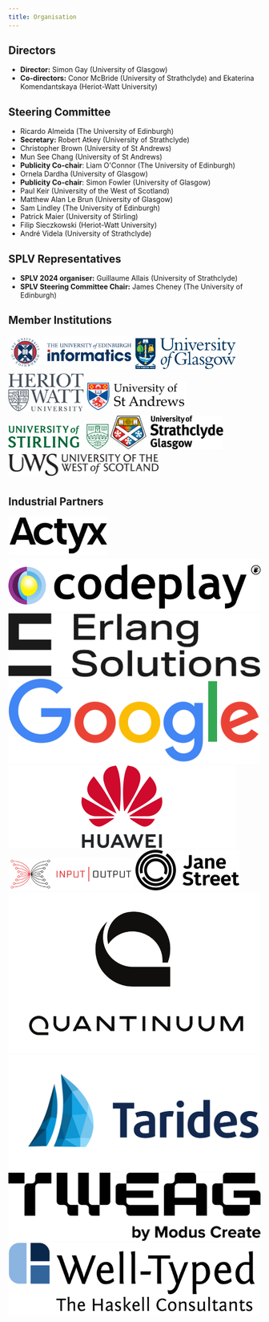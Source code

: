 ```yaml
---
title: Organisation
---
```


## Directors

- **Director:** Simon Gay (University of Glasgow)
- **Co-directors:** Conor McBride (University of Strathclyde) and Ekaterina Komendantskaya (Heriot-Watt University)

## Steering Committee

- Ricardo Almeida (The University of Edinburgh)
- **Secretary:** Robert Atkey (University of Strathclyde)
- Christopher Brown (University of St Andrews)
- Mun See Chang (University of St Andrews)
- **Publicity Co-chair**: Liam O'Connor (The University of Edinburgh)
- Ornela Dardha (University of Glasgow)
- **Publicity Co-chair**: Simon Fowler (University of Glasgow)
- Paul Keir (University of the West of Scotland)
- Matthew Alan Le Brun (University of Glasgow)
- Sam Lindley (The University of Edinburgh)
- Patrick Maier (University of Stirling)
- Filip Sieczkowski (Heriot-Watt University)
- André Videla (University of Strathclyde)

## SPLV Representatives

- **SPLV 2024 organiser:** Guillaume Allais (University of Strathclyde)
- **SPLV Steering Committee Chair:** James Cheney (The University of Edinburgh)

## Member Institutions


<div class="logos">
<a href="https://www.ed.ac.uk/"><img style="padding-bottom:6px; width:250px;" src="/assets/img/logos/edinburgh.jpg" alt="University of Edinburgh"/></a>
<a href="https://www.gla.ac.uk/"><img style="padding-bottom:6px; width:200px;" src="/assets/img/logos/glasgow.png" alt="University of Glasgow"/></a>
<a href="https://www.hw.ac.uk/"><img style="padding-bottom:6px; width:150px;" src="/assets/img/logos/heriot-watt.png" alt="Heriot-Watt University"/></a>
<a href="https://www.st-andrews.ac.uk/"><img style="padding-bottom:6px; width:200px;" src="/assets/img/logos/st-andrews.png" alt="University of St Andrews"/></a>
<a href="https://www.stirling.ac.uk/"><img style="padding-bottom:6px; width:200px;" src="/assets/img/logos/stirling.svg" alt="University of Stirling"/></a>
<a href="https://www.strath.ac.uk/"><img style="padding-bottom:6px; width:225px;" src="/assets/img/logos/strathclyde.jpg" alt="University of Strathclyde"/></a>
<a href="https://www.uws.ac.uk/"><img style="padding-bottom:6px; width:300px;" src="/assets/img/logos/uws.png" alt="University of the West of Scotland"/></a>
</div>


## Industrial Partners

<div class="logos">
<a href="https://www.actyx.com/"><img style="padding-bottom:6px; width:200px;" src="/assets/img/logos/logo_actyx.svg" alt="Actyx Logo"/></a>
<a href="https://codeplay.com/"><img src="/assets/img/logos/logo_codeplay.svg" alt="Codeplay Logo"/></a>
<a href="https://www.erlang-solutions.com/"><img src="/assets/img/logos/logo_erlang.svg" alt="Erlang Solutions Logo"/></a>
<a href="https://www.google.com/"><img src="/assets/img/logos/logo_google.svg" alt="Google Logo"/></a>
<a href="https://www.huawei.com/"><img src="/assets/img/logos/logo_huawei.svg" alt="Huawei Logo"/></a>
<a href="https://iog.io/"><img style="width:250px;" src="/assets/img/logos/logo_iog.svg" alt="Input Output Global Logo"/></a>
<a href="https://www.janestreet.com/"><img src="/assets/img/logos/logo_janest.svg" alt="Jane Street Capital Logo"/></a>
<a href="https://www.quantinuum.com/"><img src="/assets/img/logos/logo_quantinuum.svg" alt="Quantinuum Logo"/></a>
<a href="https://www.tarides.com/"><img src="/assets/img/logos/logo_tarides.svg" alt="Tarides Logo"/></a>
<a href="https://www.tweag.io/"><img src="/assets/img/logos/logo_tweag.svg" alt="Tweag Logo"/></a>
<a href="https://www.well-typed.com/"><img src="/assets/img/logos/logo_well-typed.svg" alt="Well-Typed Logo"/></a>
</div>
